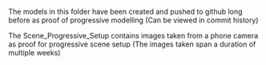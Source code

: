 The models in this folder have been created and pushed to github long before as proof of progressive modelling (Can be viewed in commit history)

The Scene_Progressive_Setup contains images taken from a phone camera as proof for progressive scene setup (The images taken span a duration of multiple weeks)
